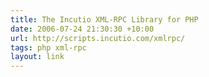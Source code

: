 ```yaml
---
title: The Incutio XML-RPC Library for PHP
date: 2006-07-24 21:30:30 +10:00
url: http://scripts.incutio.com/xmlrpc/
tags: php xml-rpc
layout: link
---
```

